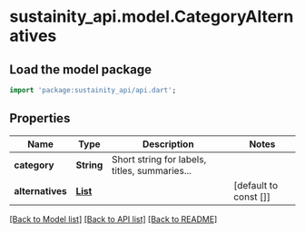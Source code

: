 # sustainity_api.model.CategoryAlternatives

## Load the model package
```dart
import 'package:sustainity_api/api.dart';
```

## Properties
Name | Type | Description | Notes
------------ | ------------- | ------------- | -------------
**category** | **String** | Short string for labels, titles, summaries... | 
**alternatives** | [**List<ProductShort>**](ProductShort.md) |  | [default to const []]

[[Back to Model list]](../README.md#documentation-for-models) [[Back to API list]](../README.md#documentation-for-api-endpoints) [[Back to README]](../README.md)


